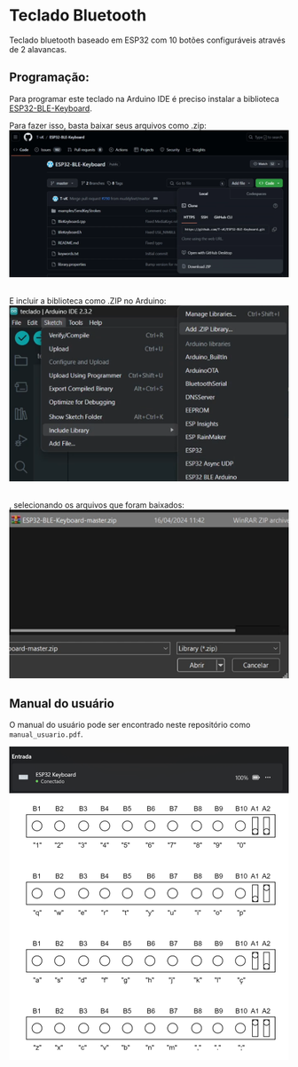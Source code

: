 # Teclado Bluetooth

Teclado bluetooth baseado em ESP32 com 10 botões configuráveis através de 2 alavancas.

## Programação:
Para programar este teclado na Arduino IDE é preciso instalar a biblioteca [ESP32-BLE-Keyboard](https://github.com/T-vK/ESP32-BLE-Keyboard). 

Para fazer isso, basta baixar seus arquivos como .zip:
<img src="imagens/download.png">

\
E incluir a biblioteca como .ZIP no Arduino:
<img src="imagens/adicionar.png">

\
, selecionando os arquivos que foram baixados:
<img src="imagens/zip.png">


## Manual do usuário

O manual do usuário pode ser encontrado neste repositório como `manual_usuario.pdf`.

<img src="imagens/conexao.png">
<img src="imagens/diagrama.png">